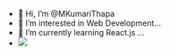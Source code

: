 - 👋 Hi, I’m @MKumariThapa
- 👀 I’m interested in Web Development...
- 🌱 I’m currently learning React.js ...
- ![](https://komarev.com/ghpvc/?username=MKumariThapa&color=dc143c)



<!---
MKumariThapa/MKumariThapa is a ✨ special ✨ repository because its `README.md` (this file) appears on your GitHub profile.
You can click the Preview link to take a look at your changes.
--->
